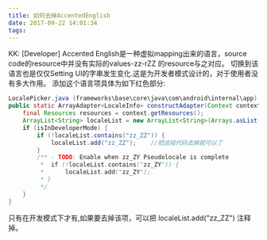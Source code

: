 ```yaml
---
title: 如何去掉AccentedEnglish
date: 2017-09-22 14:01:34
tags:
---
```

KK:
[Developer] Accented English是一种虚拟mapping出来的语言，source code的resource中并没有实际的values-zz-rZZ 的resource与之对应。
切换到该语言也是仅仅Setting UI的字串发生变化.这是为开发者模式设计的，对于使用者没有多大作用。
添加这个语言项具体为如下红色部分:
``` Java
LocalePicker.java (frameworks\base\core\java\com\android\internal\app)
public static ArrayAdapter<LocaleInfo> constructAdapter(Context context, final int layoutId, final int fieldId, final boolean isInDeveloperMode) {
    final Resources resources = context.getResources();
    ArrayList<String> localeList = new ArrayList<String>(Arrays.asList(Resources.getSystem().getAssets().getLocales()));
    if (isInDeveloperMode) {
        if (!localeList.contains("zz_ZZ")) {
            localeList.add("zz_ZZ");    //把这段代码去掉就可以了
        }
        /** - TODO: Enable when zz_ZY Pseudolocale is complete
         *  if (!localeList.contains("zz_ZY")) {
         *      localeList.add("zz_ZY");
         * }
         */
    }
}
```
只有在开发模式下才有,如果要去掉该项，可以把 localeList.add("zz_ZZ") 注释掉。